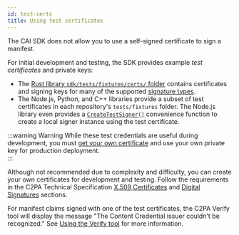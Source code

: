 ```yaml
---
id: test-certs
title: Using test certificates
---
```


The CAI SDK does not allow you to use a self-signed certificate to sign a manifest.

For initial development and testing, the SDK provides example *test certificates* and private keys:
- The [Rust library `sdk/tests/fixtures/certs/` folder](https://github.com/contentauth/c2pa-rs/tree/main/sdk/tests/fixtures/certs) contains certificates and signing keys for many of the supported [signature types](get-cert.md#signature-types).
- The Node.js, Python, and C++ libraries provide a subset of test certificates in each repository's `tests/fixtures` folder. The Node.js library even provides a [`CreateTestSigner()`](https://github.com/contentauth/c2pa-node/blob/main/docs/README.md#createtestsigner) convenience function to create a local signer instance using the test certificate.

:::warning Warning
While these test credentials are useful during development, you must [get your own certificate](get-cert.md) and use your own private key for production deployment.  
:::

Although not recommended due to complexity and difficulty, you can create your own certificates for development and testing. Follow the requirements in the C2PA Technical Specification [X.509 Certificates](https://c2pa.org/specifications/specifications/2.1/specs/C2PA_Specification.html#x509_certificates) and [Digital Signatures](https://c2pa.org/specifications/specifications/2.1/specs/C2PA_Specification.html#_digital_signatures) sections.

For manifest claims signed with one of the test certificates, the C2PA Verify tool will display the message "The Content Credential issuer couldn't be recognized."  See [Using the Verify tool](../verify.mdx#signing-information) for more information.


